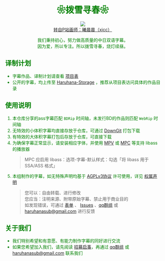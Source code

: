 <h1 align="center"><font color="green">❀拨雪寻春❀</h1>
<p align="center"><img src="https://www.z4a.net/images/2021/12/20/xicc.webp"><br>
<a href="https://www.pixiv.net/artworks/54849623" target="_blank" rel="external nofollow">转自P站画师：曦晨晨（xicc）</a></p>
<p align="center">我们秉持初心，努力做高质量的中日双语字幕。<br>因为爱，所以专注。所以拨雪寻春，烧灯续昼。</p>

## 译制计划

- 字幕作品、译制计划请查看 [项目表](https://github.com/users/HaruhanaSub/projects/2)
- 公开的字幕，均上传至 [Haruhana-Storage](https://github.com/HaruhanaSub/Haruhana-Storage) ，推荐从项目表访问具体的作品目录

## 使用说明

1. 本仓库分享的ass字幕匹配 `BDRip` 时间轴，未发行BD的作品则匹配 `WebRip` 时间轴
2. 无特效的小体积字幕均直接存放于仓库，可通过 [DownGit](https://downgit.github.io/) 打包下载
3. 有特效的大体积字幕打包后存放于仓库，可直接下载
4. 为确保字幕正常显示，请安装相应字体，并使用 [MPV](https://github.com/hooke007/MPV_lazy/releases) 或 [MPC](https://github.com/clsid2/mpc-hc/releases) 等支持 libass 的播放器
   > MPC 应启用 libass：选项-字幕-默认样式：勾选「将 libass 用于 SSA/ASS 格式」
5. 本组制作的字幕，如无特殊声明均基于 [ AGPLv3协议](https://www.gnu.org/licenses/agpl-3.0.html) 许可使用，详见 [权属声明](https://www.haruhana.org/licenses)
   > 您可以：自由转载、进行修改<br>
   > 您应当：注明来源、附带原始字幕、禁止用于商业目的<br>
   > 如发现错误，可通过 [表单](https://wj.qq.com/s2/15281807/6a90/) 、 [Issues](https://github.com/HaruhanaSub/Haruhana-Fansub_Source/issues) 、[qq群组](https://qm.qq.com/q/LFOmKxHXsm) 或 haruhanasub@gmail.com 进行反馈<br>

## 关于我们

- 我们特别希望和有意愿、有能力制作字幕的同好进行交流
- 如果您希望加入我们，请先阅读 [招募启事](https://www.haruhana.org/join)，再通过 [qq群组](https://qm.qq.com/q/LFOmKxHXsm) 或 haruhanasub@gmail.com 联系我们
